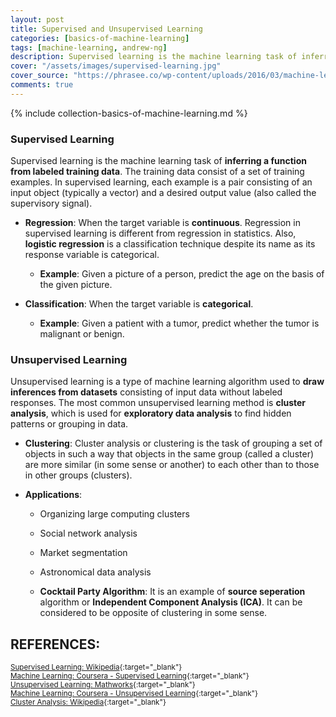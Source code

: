 ```yaml
---
layout: post
title: Supervised and Unsupervised Learning
categories: [basics-of-machine-learning]
tags: [machine-learning, andrew-ng]
description: Supervised learning is the machine learning task of inferring a function from labeled training data
cover: "/assets/images/supervised-learning.jpg"
cover_source: "https://phrasee.co/wp-content/uploads/2016/03/machine-learning-3.jpg"
comments: true
---
```


{% include collection-basics-of-machine-learning.md %}

### Supervised Learning
Supervised learning is the machine learning task of **inferring a function from labeled training data**. The training data consist of a set of training examples. In supervised learning, each example is a pair consisting of an input object (typically a vector) and a desired output value (also called the supervisory signal).

* **Regression**: When the target variable is **continuous**. Regression in supervised learning is different from regression in statistics. Also, **logistic regression** is a classification technique despite its name as its response variable is categorical.

  * **Example**: Given a picture of a person, predict the age on the basis of the given picture.

* **Classification**: When the target variable is **categorical**. 

  * **Example**: Given a patient with a tumor, predict whether the tumor is malignant or benign.

### Unsupervised Learning
Unsupervised learning is a type of machine learning algorithm used to **draw inferences from datasets** consisting of input data without labeled responses. The most common unsupervised learning method is **cluster analysis**, which is used for **exploratory data analysis** to find hidden patterns or grouping in data.

* **Clustering**: Cluster analysis or clustering is the task of grouping a set of objects in such a way that objects in the same group (called a cluster) are more similar (in some sense or another) to each other than to those in other groups (clusters).

* **Applications**:
  * Organizing large computing clusters
  * Social network analysis
  * Market segmentation
  * Astronomical data analysis

  * **Cocktail Party Algorithm**: It is an example of **source seperation** algorithm or **Independent Component Analysis (ICA)**. It can be considered to be opposite of clustering in some sense.



## REFERENCES:

<small>[Supervised Learning: Wikipedia](https://en.wikipedia.org/wiki/Supervised_learning){:target="_blank"}</small><br>
<small>[Machine Learning: Coursera - Supervised Learning](https://www.coursera.org/learn/machine-learning/lecture/1VkCb/supervised-learning){:target="_blank"}</small><br>
<small>[Unsupervised Learning: Mathworks](https://www.mathworks.com/discovery/unsupervised-learning.html){:target="_blank"}</small><br>
<small>[Machine Learning: Coursera - Unsupervised Learning](https://www.coursera.org/learn/machine-learning/lecture/olRZo/unsupervised-learning){:target="_blank"}</small><br>
<small>[Cluster Analysis: Wikipedia](https://en.wikipedia.org/wiki/Cluster_analysis){:target="_blank"}</small>
